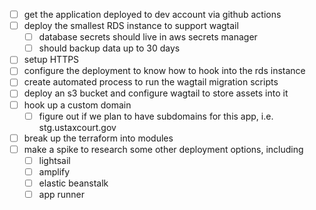 - [ ] get the application deployed to dev account via github actions
- [ ] deploy the smallest RDS instance to support wagtail
    - [ ] database secrets should live in aws secrets manager
    - [ ] should backup data up to 30 days
- [ ] setup HTTPS
- [ ] configure the deployment to know how to hook into the rds instance
- [ ] create automated process to run the wagtail migration scripts
- [ ] deploy an s3 bucket and configure wagtail to store assets into it
- [ ] hook up a custom domain
    - [ ] figure out if we plan to have subdomains for this app, i.e. stg.ustaxcourt.gov
- [ ] break up the terraform into modules
- [ ] make a spike to research some other deployment options, including
     - [ ] lightsail
     - [ ] amplify
     - [ ] elastic beanstalk
     - [ ] app runner
